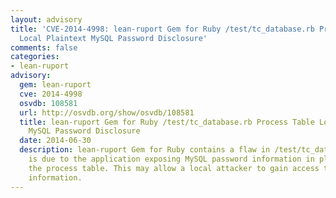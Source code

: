 ```yaml
---
layout: advisory
title: 'CVE-2014-4998: lean-ruport Gem for Ruby /test/tc_database.rb Process Table
  Local Plaintext MySQL Password Disclosure'
comments: false
categories:
- lean-ruport
advisory:
  gem: lean-ruport
  cve: 2014-4998
  osvdb: 108581
  url: http://osvdb.org/show/osvdb/108581
  title: lean-ruport Gem for Ruby /test/tc_database.rb Process Table Local Plaintext
    MySQL Password Disclosure
  date: 2014-06-30
  description: lean-ruport Gem for Ruby contains a flaw in /test/tc_database.rb that
    is due to the application exposing MySQL password information in plaintext in
    the process table. This may allow a local attacker to gain access to MySQL password
    information.
---
```

